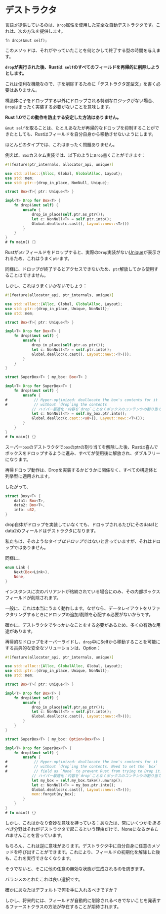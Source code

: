 # <!--Destructors--> デストラクタ

<!--What the language *does* provide is full-blown automatic destructors through the `Drop` trait, which provides the following method:-->
言語*が*提供しているのは、`Drop`属性を使用した完全な自動デストラクタです。これは、次の方法を提供します。

```rust,ignore
fn drop(&mut self);
```

<!--This method gives the type time to somehow finish what it was doing.-->
このメソッドは、それがやっていたことを何とかして終了する型の時間を与えます。

<!--**After `drop` is run, Rust will recursively try to drop all of the fields of `self`.**-->
**`drop`が実行された後、Rustは` self`のすべてのフィールドを再帰的に削除しようとします。**

<!--This is a convenience feature so that you don't have to write "destructor boilerplate"to drop children.-->
これは便利な機能なので、子を削除するために「デストラクタ定型文」を書く必要はありません。
<!--If a struct has no special logic for being dropped other than dropping its children, then it means `Drop` doesn't need to be implemented at all!-->
構造体に子をドロップする以外にドロップされる特別なロジックがない場合、`Drop`はまったく実装する必要がないことを意味します。

<!--**There is no stable way to prevent this behavior in Rust 1.0.**-->
**Rust 1.0でこの動作を防止する安定した方法はありません。**

<!--Note that taking `&mut self` means that even if you could suppress recursive Drop, Rust will prevent you from eg moving fields out of self.-->
`&mut self`を取ることは、たとえあなたが再帰的なドロップを抑制することができたとしても、Rustはフィールドを自分自身から移動させないようにします。
<!--For most types, this is totally fine.-->
ほとんどのタイプでは、これはまったく問題ありません。

<!--For instance, a custom implementation of `Box` might write `Drop` like this:-->
例えば、`Box`カスタム実装では、以下のように`Drop`書くことができます：

```rust
#![feature(ptr_internals, allocator_api, unique)]

use std::alloc::{Alloc, Global, GlobalAlloc, Layout};
use std::mem;
use std::ptr::{drop_in_place, NonNull, Unique};

struct Box<T>{ ptr: Unique<T> }

impl<T> Drop for Box<T> {
    fn drop(&mut self) {
        unsafe {
            drop_in_place(self.ptr.as_ptr());
            let c: NonNull<T> = self.ptr.into();
            Global.dealloc(c.cast(), Layout::new::<T>())
        }
    }
}
# fn main() {}
```

<!--and this works fine because when Rust goes to drop the `ptr` field it just sees a [Unique] that has no actual `Drop` implementation.-->
Rustが`ptr`フィールドをドロップすると、実際の`Drop`実装がない[Unique]が表示されるため、これはうまく`ptr`ます。
<!--Similarly nothing can use-after-free the `ptr` because when drop exits, it becomes inaccessible.-->
同様に、ドロップが終了するとアクセスできないため、`ptr`解放してから使用することはできません。

<!--However this wouldn't work:-->
しかし、これはうまくいかないでしょう：

```rust
#![feature(allocator_api, ptr_internals, unique)]

use std::alloc::{Alloc, Global, GlobalAlloc, Layout};
use std::ptr::{drop_in_place, Unique, NonNull};
use std::mem;

struct Box<T>{ ptr: Unique<T> }

impl<T> Drop for Box<T> {
    fn drop(&mut self) {
        unsafe {
            drop_in_place(self.ptr.as_ptr());
            let c: NonNull<T> = self.ptr.into();
            Global.dealloc(c.cast(), Layout::new::<T>());
        }
    }
}

struct SuperBox<T> { my_box: Box<T> }

impl<T> Drop for SuperBox<T> {
    fn drop(&mut self) {
        unsafe {
#            // Hyper-optimized: deallocate the box's contents for it
#            // without `drop`ing the contents
            // ハイパー最適化：内容を`drop`ことなくボックスのコンテンツの割り当てを解除する
            let c: NonNull<T> = self.my_box.ptr.into();
            Global.dealloc(c.cast::<u8>(), Layout::new::<T>());
        }
    }
}
# fn main() {}
```

<!--After we deallocate the `box` 's ptr in SuperBox's destructor, Rust will happily proceed to tell the box to Drop itself and everything will blow up with use-after-frees and double-frees.-->
スーパー`box`のデストラクタで`box`のptrの割り当てを解除した後、Rustは喜んでボックスをドロップするように進み、すべてが使用後に解放され、ダブルフリーになります。

<!--Note that the recursive drop behavior applies to all structs and enums regardless of whether they implement Drop.-->
再帰ドロップ動作は、Dropを実装するかどうかに関係なく、すべての構造体と列挙型に適用されます。
<!--Therefore something like-->
したがって、

```rust
struct Boxy<T> {
    data1: Box<T>,
    data2: Box<T>,
    info: u32,
}
```

<!--will have its data1 and data2's fields destructors whenever it "would"be dropped, even though it itself doesn't implement Drop.-->
drop自体がドロップを実装していなくても、ドロップされるたびにそのdata1とdata2のフィールドはデストラクタになります。
<!--We say that such a type *needs Drop*, even though it is not itself Drop.-->
私たちは、そのようなタイプ*はドロップ*ではないと言っていますが、それはドロップではありません。

<!--Similarly,-->
同様に、

```rust
enum Link {
    Next(Box<Link>),
    None,
}
```

<!--will have its inner Box field dropped if and only if an instance stores the Next variant.-->
インスタンスに次のバリアントが格納されている場合にのみ、その内部ボックスフィールドが削除されます。

<!--In general this works really nicely because you don't need to worry about adding/removing drops when you refactor your data layout.-->
一般に、これは本当にうまく動作します。なぜなら、データレイアウトをリファクタリングするときにドロップの追加/削除を心配する必要がないからです。
<!--Still there's certainly many valid usecases for needing to do trickier things with destructors.-->
確かに、デストラクタでやっかいなことをする必要があるため、多くの有効な用途があります。

<!--The classic safe solution to overriding recursive drop and allowing moving out of Self during `drop` is to use an Option:-->
再帰的なドロップをオーバーライドし、`drop`中にSelfから移動することを可能にする古典的な安全なソリューションは、Option：

```rust
#![feature(allocator_api, ptr_internals, unique)]

use std::alloc::{Alloc, GlobalAlloc, Global, Layout};
use std::ptr::{drop_in_place, Unique, NonNull};
use std::mem;

struct Box<T>{ ptr: Unique<T> }

impl<T> Drop for Box<T> {
    fn drop(&mut self) {
        unsafe {
            drop_in_place(self.ptr.as_ptr());
            let c: NonNull<T> = self.ptr.into();
            Global.dealloc(c.cast(), Layout::new::<T>());
        }
    }
}

struct SuperBox<T> { my_box: Option<Box<T>> }

impl<T> Drop for SuperBox<T> {
    fn drop(&mut self) {
        unsafe {
#            // Hyper-optimized: deallocate the box's contents for it
#            // without `drop`ing the contents. Need to set the `box`
#            // field as `None` to prevent Rust from trying to Drop it.
            // ハイパー最適化：内容を`drop`ことなくボックスのコンテンツの割り当てを解除します。錆がドロップしようとするのを防ぐには、`box`フィールドを`None`に設定する必要があり`box`。
            let my_box = self.my_box.take().unwrap();
            let c: NonNull<T> = my_box.ptr.into();
            Global.dealloc(c.cast(), Layout::new::<T>());
            mem::forget(my_box);
        }
    }
}
# fn main() {}
```

<!--However this has fairly odd semantics: you're saying that a field that *should* always be Some *may* be None, just because that happens in the destructor.-->
しかし、これはかなり奇妙な意味を持っている：あなたは、常にいくつかを*あるべき*分野はそれがデストラクタで起こるという理由だけで、Noneになる*かもしれ*ませんことを言っています。
<!--Of course this conversely makes a lot of sense: you can call arbitrary methods on self during the destructor, and this should prevent you from ever doing so after deinitializing the field.-->
もちろん、これは逆に意味があります。デストラクタ中に自分自身に任意のメソッドを呼び出すことができます。これにより、フィールドの初期化を解除した後も、これを実行できなくなります。
<!--Not that it will prevent you from producing any other arbitrarily invalid state in there.-->
そうでないと、そこに他の任意の無効な状態が生成されるのを防ぎます。

<!--On balance this is an ok choice.-->
バランスのとれたこれは良い選択です。
<!--Certainly what you should reach for by default.-->
確かにあなたはデフォルトで何を手に入れるべきですか？
<!--However, in the future we expect there to be a first-class way to announce that a field shouldn't be automatically dropped.-->
しかし、将来的には、フィールドが自動的に削除されるべきでないことを発表するファーストクラスの方法が存在することが期待されます。

[Unique]: phantom-data.html
